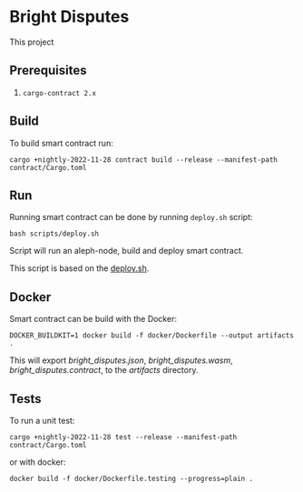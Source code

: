 # Bright Disputes
This project 

## Prerequisites
1. `cargo-contract 2.x`

## Build
To build smart contract run:
```
cargo +nightly-2022-11-28 contract build --release --manifest-path contract/Cargo.toml
```

## Run
Running smart contract can be done by running `deploy.sh` script:
```
bash scripts/deploy.sh
```
Script will run an aleph-node, build and deploy smart contract.

This script is based on the [deploy.sh](https://github.com/Cardinal-Cryptography/zk-apps/blob/main/shielder/deploy/deploy.sh).

## Docker
Smart contract can be build with the Docker:
```
DOCKER_BUILDKIT=1 docker build -f docker/Dockerfile --output artifacts .
```
This will export *bright_disputes.json*, *bright_disputes.wasm*, *bright_disputes.contract*, to the *artifacts* directory.

## Tests
To run a unit test:
```
cargo +nightly-2022-11-28 test --release --manifest-path contract/Cargo.toml
```
or with docker:
```
docker build -f docker/Dockerfile.testing --progress=plain .
```